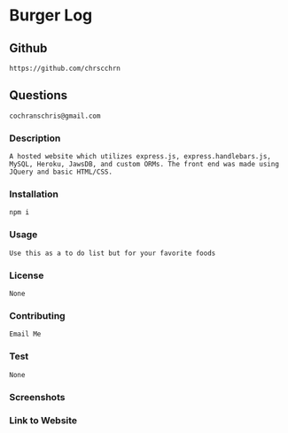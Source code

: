 
# Burger Log

    
## Github
    https://github.com/chrscchrn

## Questions
    cochranschris@gmail.com

### Description
    A hosted website which utilizes express.js, express.handlebars.js, MySQL, Heroku, JawsDB, and custom ORMs. The front end was made using JQuery and basic HTML/CSS. 

### Installation
    npm i

### Usage
    Use this as a to do list but for your favorite foods

### License
    None

### Contributing
    Email Me

### Test
    None

### Screenshots


### Link to Website
       

